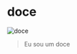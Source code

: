# doce
![doce](![image](https://github.com/juliacajaiba/doce/assets/169273166/756dbb8a-a3ec-4281-9e32-2a312f1b4b12))
> Eu sou um doce




